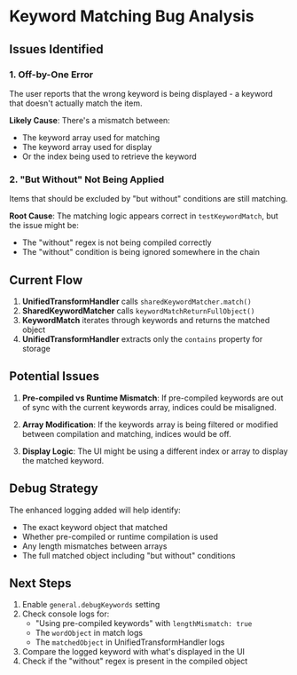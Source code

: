 # Keyword Matching Bug Analysis

## Issues Identified

### 1. Off-by-One Error

The user reports that the wrong keyword is being displayed - a keyword that doesn't actually match the item.

**Likely Cause**: There's a mismatch between:

- The keyword array used for matching
- The keyword array used for display
- Or the index being used to retrieve the keyword

### 2. "But Without" Not Being Applied

Items that should be excluded by "but without" conditions are still matching.

**Root Cause**: The matching logic appears correct in `testKeywordMatch`, but the issue might be:

- The "without" regex is not being compiled correctly
- The "without" condition is being ignored somewhere in the chain

## Current Flow

1. **UnifiedTransformHandler** calls `sharedKeywordMatcher.match()`
2. **SharedKeywordMatcher** calls `keywordMatchReturnFullObject()`
3. **KeywordMatch** iterates through keywords and returns the matched object
4. **UnifiedTransformHandler** extracts only the `contains` property for storage

## Potential Issues

1. **Pre-compiled vs Runtime Mismatch**: If pre-compiled keywords are out of sync with the current keywords array, indices could be misaligned.

2. **Array Modification**: If the keywords array is being filtered or modified between compilation and matching, indices would be off.

3. **Display Logic**: The UI might be using a different index or array to display the matched keyword.

## Debug Strategy

The enhanced logging added will help identify:

- The exact keyword object that matched
- Whether pre-compiled or runtime compilation is used
- Any length mismatches between arrays
- The full matched object including "but without" conditions

## Next Steps

1. Enable `general.debugKeywords` setting
2. Check console logs for:
    - "Using pre-compiled keywords" with `lengthMismatch: true`
    - The `wordObject` in match logs
    - The `matchedObject` in UnifiedTransformHandler logs
3. Compare the logged keyword with what's displayed in the UI
4. Check if the "without" regex is present in the compiled object
